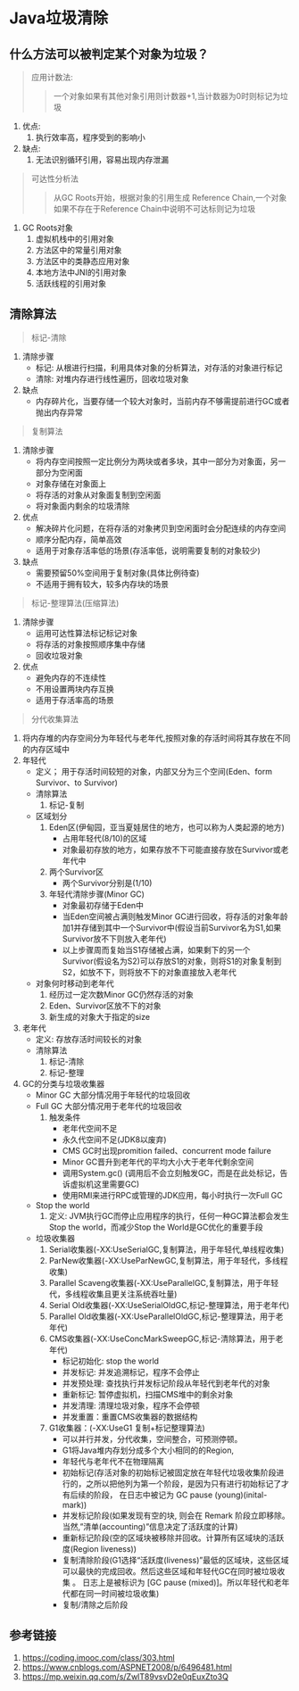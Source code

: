 # Java垃圾清除
## 什么方法可以被判定某个对象为垃圾？
> 应用计数法:
>> 一个对象如果有其他对象引用则计数器+1,当计数器为0时则标记为垃圾

1. 优点:
    1. 执行效率高，程序受到的影响小
2. 缺点: 
    1. 无法识别循环引用，容易出现内存泄漏
> 可达性分析法
>> 从GC Roots开始，根据对象的引用生成 Reference Chain,一个对象如果不存在于Reference Chain中说明不可达标则记为垃圾
1. GC Roots对象
    1. 虚拟机栈中的引用对象
    2. 方法区中的常量引用对象
    3. 方法区中的类静态应用对象
    4. 本地方法中JNI的引用对象
    5. 活跃线程的引用对象 
## 清除算法
> 标记-清除
1. 清除步骤
    * 标记: 从根进行扫描，利用具体对象的分析算法，对存活的对象进行标记
    * 清除: 对堆内存进行线性遍历，回收垃圾对象
2. 缺点
   *  内存碎片化，当要存储一个较大对象时，当前内存不够需提前进行GC或者抛出内存异常
> 复制算法
1. 清除步骤
    * 将内存空间按照一定比例分为两块或者多块，其中一部分为对象面，另一部分为空闲面
    * 对象存储在对象面上
    * 将存活的对象从对象面复制到空闲面
    * 将对象面内剩余的垃圾清除
2. 优点 
    * 解决碎片化问题，在将存活的对象拷贝到空闲面时会分配连续的内存空间
    * 顺序分配内存，简单高效
    * 适用于对象存活率低的场景(存活率低，说明需要复制的对象较少)
3. 缺点
    * 需要预留50%空间用于复制对象(具体比例待查)
    * 不适用于拥有较大，较多内存块的场景
> 标记-整理算法(压缩算法)
1. 清除步骤
    * 运用可达性算法标记标记对象
    * 将存活的对象按照顺序集中存储
    * 回收垃圾对象
2. 优点
    * 避免内存的不连续性
    * 不用设置两块内存互换
    * 适用于存活率高的场景
> 分代收集算法
1. 将内存堆的内存空间分为年轻代与老年代,按照对象的存活时间将其存放在不同的内存区域中
2. 年轻代
    * 定义； 用于存活时间较短的对象，内部又分为三个空间(Eden、form Survivor、to Survivor)
    * 清除算法
        1. 标记-复制
    * 区域划分
        1. Eden区(伊甸园，亚当夏娃居住的地方，也可以称为人类起源的地方)
            * 占用年轻代(8/10)的区域  
            * 对象最初存放的地方，如果存放不下可能直接存放在Survivor或老年代中
        2. 两个Survivor区
            * 两个Survivor分别是(1/10)
        3. 年轻代清除步骤(Minor GC)
            * 对象最初存储于Eden中
            * 当Eden空间被占满则触发Minor GC进行回收，将存活的对象年龄加1并存储到其中一个Survivor中(假设当前Survivor名为S1,如果Survivor放不下则放入老年代)
            * 以上步骤周而复始当S1存储被占满，如果剩下的另一个Survivor(假设名为S2)可以存放S1的对象，则将S1的对象复制到S2，如放不下，则将放不下的对象直接放入老年代
    * 对象何时移动到老年代
        1. 经历过一定次数Minor GC仍然存活的对象
        2. Eden、Survivor区放不下的对象
        3. 新生成的对象大于指定的size
3. 老年代
    * 定义: 存放存活时间较长的对象
    * 清除算法
        1. 标记-清除
        2. 标记-整理
1. GC的分类与垃圾收集器
    * Minor GC 大部分情况用于年轻代的垃圾回收
    * Full GC 大部分情况用于老年代的垃圾回收
        1. 触发条件
            * 老年代空间不足
            * 永久代空间不足(JDK8以废弃)
            * CMS GC时出现promition failed、concurrent mode failure
            * Minor GC晋升到老年代的平均大小大于老年代剩余空间
            * 调用System.gc() (调用后不会立刻触发GC，而是在此处标记，告诉虚拟机这里需要GC)
            * 使用RMI来进行RPC或管理的JDK应用，每小时执行一次Full GC
    * Stop the world
        1. 定义: JVM执行GC而停止应用程序的执行，任何一种GC算法都会发生Stop the world，而减少Stop the World是GC优化的重要手段
    * 垃圾收集器
        1. Serial收集器(-XX:UseSerialGC,复制算法，用于年轻代,单线程收集)
        2. ParNew收集器(-XX:UseParNewGC,复制算法，用于年轻代，多线程收集)
        3. Parallel Scaveng收集器(-XX:UseParallelGC,复制算法，用于年轻代，多线程收集且更关注系统吞吐量)
        4. Serial Old收集器(-XX:UseSerialOldGC,标记-整理算法，用于老年代)
        5. Parallel Old收集器(-XX:UseParallelOldGC,标记-整理算法，用于老年代)
        5. CMS收集器(-XX:UseConcMarkSweepGC,标记-清除算法，用于老年代)
            * 标记初始化: stop the world
            * 并发标记: 并发追溯标记，程序不会停止
            * 并发预处理: 查找执行并发标记阶段从年轻代到老年代的对象
            * 重新标记: 暂停虚拟机，扫描CMS堆中的剩余对象
            * 并发清理: 清理垃圾对象，程序不会停顿
            * 并发重置：重置CMS收集器的数据结构
        6. G1收集器：(-XX:UseG1 复制+标记整理算法)
            * 可以并行并发，分代收集，空间整合，可预测停顿。
            * G1将Java堆内存划分成多个大小相同的的Region,
            * 年轻代与老年代不在物理隔离
            * 初始标记(存活对象的初始标记被固定放在年轻代垃圾收集阶段进行的，之所以把他列为第一个阶段，是因为只有进行初始标记了才有后续的阶段， 在日志中被记为 GC pause (young)(inital-mark))
            * 并发标记阶段(如果发现有空的块, 则会在 Remark 阶段立即移除。当然,”清单(accounting)”信息决定了活跃度的计算)
            * 重新标记阶段(空的区域块被移除并回收。计算所有区域块的活跃度(Region liveness))
            * 复制清除阶段(G1选择“活跃度(liveness)”最低的区域块，这些区域可以最快的完成回收。然后这些区域和年轻代GC在同时被垃圾收集 。 日志上是被标识为 [GC pause (mixed)]。所以年轻代和老年代都在同一时间被垃圾收集)
            * 复制/清除之后阶段

    
## 参考链接
1. https://coding.imooc.com/class/303.html
2. https://www.cnblogs.com/ASPNET2008/p/6496481.html
3. https://mp.weixin.qq.com/s/ZwlT89vsvD2e0qEuxZto3Q




